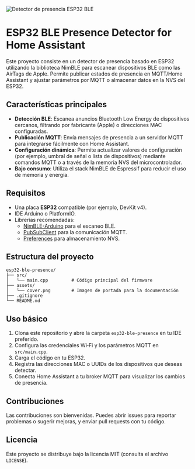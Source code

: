 ![Detector de presencia ESP32 BLE](assets/cover.png)

# ESP32 BLE Presence Detector for Home Assistant

Este proyecto consiste en un detector de presencia basado en ESP32 utilizando la biblioteca NimBLE para escanear dispositivos BLE como las AirTags de Apple. Permite publicar estados de presencia en MQTT/Home Assistant y ajustar parámetros por MQTT o almacenar datos en la NVS del ESP32.

## Características principales

* **Detección BLE**: Escanea anuncios Bluetooth Low Energy de dispositivos cercanos, filtrando por fabricante (Apple) o direcciones MAC configuradas.
* **Publicación MQTT**: Envía mensajes de presencia a un servidor MQTT para integrarse fácilmente con Home Assistant.
* **Configuración dinámica**: Permite actualizar valores de configuración (por ejemplo, umbral de señal o lista de dispositivos) mediante comandos MQTT o a través de la memoria NVS del microcontrolador.
* **Bajo consumo**: Utiliza el stack NimBLE de Espressif para reducir el uso de memoria y energía.

## Requisitos

* Una placa **ESP32** compatible (por ejemplo, DevKit v4).
* IDE Arduino o PlatformIO.
* Librerías recomendadas:
  - [NimBLE-Arduino](https://github.com/h2zero/NimBLE-Arduino) para el escaneo BLE.
  - [PubSubClient](https://github.com/knolleary/pubsubclient) para la comunicación MQTT.
  - [Preferences](https://github.com/espressif/arduino-esp32/tree/master/libraries/Preferences) para almacenamiento NVS.

## Estructura del proyecto

```
esp32-ble-presence/
├── src/
│   └── main.cpp         # Código principal del firmware
├── assets/
│   └── cover.png        # Imagen de portada para la documentación
├── .gitignore
└── README.md
```

## Uso básico

1. Clona este repositorio y abre la carpeta `esp32-ble-presence` en tu IDE preferido.
2. Configura las credenciales Wi‑Fi y los parámetros MQTT en `src/main.cpp`.
3. Carga el código en tu ESP32.
4. Registra las direcciones MAC o UUIDs de los dispositivos que deseas detectar.
5. Conecta Home Assistant a tu broker MQTT para visualizar los cambios de presencia.

## Contribuciones

Las contribuciones son bienvenidas. Puedes abrir issues para reportar problemas o sugerir mejoras, y enviar pull requests con tu código. 

## Licencia

Este proyecto se distribuye bajo la licencia MIT (consulta el archivo `LICENSE`).